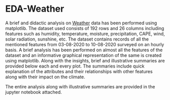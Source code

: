 # EDA-Weather

A brief and didactic analysis on [Weather](https://www.meteoblue.com/en/weather/archive/export/new-delhi_india_1261481?daterange=2020-08-03%20to%202020-08-10&min=2020-08-03&max=2020-08-10&domain=NEMSAUTO&params=&params%5B%5D=temp2m&params%5B%5D=relhum2m&params%5B%5D=pressure&params%5B%5D=precip&params%5B%5D=snow&params%5B%5D=totalClouds&params%5B%5D=clouds&params%5B%5D=sunshine&params%5B%5D=swrad&params%5B%5D=directrad&params%5B%5D=diffuserad&params%5B%5D=evapotrans&params%5B%5D=faoreference&params%5B%5D=cape&params%5B%5D=windgust&params%5B%5D=wind%2Bdir10m&params%5B%5D=wind%2Bdir80m&params%5B%5D=wind%2Bdir900mb&params%5B%5D=gpt1000mb&params%5B%5D=temp1000mb&params%5B%5D=temp850mb&params%5B%5D=temp700mb&params%5B%5D=soiltemp0to10&params%5B%5D=soilmoist0to10&params%5B%5D=vpd2m&utc_offset=5.5&timeResolution=hourly&temperatureunit=CELSIUS&velocityunit=KILOMETER_PER_HOUR&energyunit=watts&lengthunit=metric) data has been performed using matplotlib. The dataset used consists of 192 rows and 26 columns including features such as humidity, temperature, moisture, precipitation, CAPE, wind, solar radiation, sunshine, etc. The dataset contains records of all the mentioned features from 03-08-2020 to 10-08-2020 surveyed on an hourly basis. A brief analysis has been performed on almost all the features of the dataset and an informative graphical representation of the same is created using matplotlib. Along with the insights, brief and illustrative summaries are provided below each and every plot. The summaries include quick explanation of the attributes and their relationships with other features along with their impact on the climate.

The entire analysis along with illustrative summaries are provided in the jupyter notebook attached.
